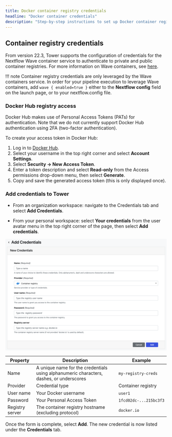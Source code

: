 ```yaml
---
title: Docker container registry credentials
headline: "Docker container credentials"
description: "Step-by-step instructions to set up Docker container registry credentials in Nextflow Tower."
---
```


## Container registry credentials

From version 22.3, Tower supports the configuration of credentials for the Nextflow Wave container service to authenticate to private and public container registries. For more information on Wave containers, see [here](https://www.nextflow.io/docs/latest/wave.html).

<!-- prettier-ignore -->
!!! note
    Container registry credentials are only leveraged by the Wave containers service. In order for your pipeline execution to leverage Wave containers, add `wave { enabled=true }` either to the **Nextflow config** field on the launch page, or to your nextflow.config file.

### Docker Hub registry access

Docker Hub makes use of Personal Access Tokens (PATs) for authentication. Note that we do not currently support Docker Hub authentication using 2FA (two-factor authentication).

To create your access token in Docker Hub:

1. Log in to [Docker Hub](https://hub.docker.com/).
2. Select your username in the top right corner and select **Account Settings**.
3. Select **Security -> New Access Token**.
4. Enter a token description and select **Read-only** from the Access permissions drop-down menu, then select **Generate**.
5. Copy and save the generated access token (this is only displayed once).

### Add credentials to Tower

- From an organization workspace: navigate to the Credentials tab and select **Add Credentials**.

- From your personal workspace: select **Your credentials** from the user avatar menu in the top right corner of the page, then select **Add credentials**.

![](_images/container_registry_credentials_blank.png)

| Property        | Description                                                                             | Example                |
| --------------- | --------------------------------------------------------------------------------------- | ---------------------- |
| Name            | A unique name for the credentials using alphanumeric characters, dashes, or underscores | `my-registry-creds`    |
| Provider        | Credential type                                                                         | Container registry     |
| User name       | Your Docker username                                                                    | `user1`                |
| Password        | Your Personal Access Token                                                              | `1fcd02dc-...215bc3f3` |
| Registry server | The container registry hostname (excluding protocol)                                    | `docker.io`            |

Once the form is complete, select **Add**. The new credential is now listed under the **Credentials** tab.
